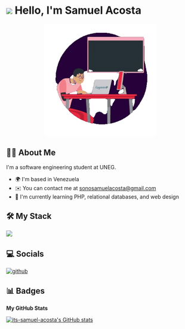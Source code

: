 ![](https://user-images.githubusercontent.com/18350557/176309783-0785949b-9127-417c-8b55-ab5a4333674e.gif) Hello, I'm Samuel Acosta
===============================================================================================================================

<div id="header" align="center">
  <img src="codingGuy.gif" width = "300px"/>
</div>

## 👨‍💻 About Me
I'm a software engineering student at UNEG.

* 🌍  I'm based in Venezuela
* ✉️  You can contact me at [sonosamuelacosta@gmail.com](mailto:sonosamuelacosta@gmail.com)
* 🧠  I'm currently learning PHP, relational databases, and web design

## 🛠️ My Stack
<p align="left">
  <a href="https://skillicons.dev">
    <img src="https://skillicons.dev/icons?i=python,php,html,css,javascript,react,mysql,bootstrap,laravel" />
  </a>
</p>

## 💻 Socials
<a href="https://github.com/its-samuel-acosta">
<img src="https://camo.githubusercontent.com/d40833b012ea2741c4a860a314a3d2eb63bdb0b6bd35d7b57ed0270b992bfa7d/68747470733a2f2f696d672e736869656c64732e696f2f62616467652f6769746875622d2532333234323932652e7376673f267374796c653d666f722d7468652d6261646765266c6f676f3d676974687562266c6f676f436f6c6f723d7768697465" alt="github" data-canonical-src="https://img.shields.io/badge/github-%2324292e.svg?&amp;style=for-the-badge&amp;logo=github&amp;logoColor=white" style="max-width: 100%;">
</a>

## 📊 Badges

<b>My GitHub Stats</b>

<a href="http://www.github.com/its-samuel-acosta"><img src="https://github-readme-stats.vercel.app/api?username=its-samuel-acosta&show_icons=true&hide=&count_private=true&title_color=0891b2&text_color=ffffff&icon_color=444e59&bg_color=181824&hide_border=true&show_icons=true" alt="its-samuel-acosta's GitHub stats" /></a>
